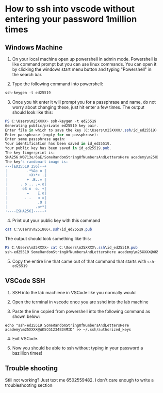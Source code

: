 # How to ssh into vscode without entering your password 1million times

## Windows Machine

1. On your local machine open up powershell in admin mode. Powershell is like command prompt but you can use linux commands. You can open it by clicking the windows start menu button and typing "Powershell" in the search bar.

2. Type the following command into powershell:

```powershell
ssh-keygen -t ed25519
```

3. Once you hit enter it will prompt you for a passphrase and name, do not worry about changing these, just hit enter a few times. The output should look like this:

```powershell
PS C:\Users\m25XXXX> ssh-keygen -t ed25519
Generating public/private ed25519 key pair.
Enter file in which to save the key (C:\Users\m25XXXX/.ssh/id_ed25519):
Enter passphrase (empty for no passphrase):
Enter same passphrase again:
Your identification has been saved in id_ed25519.
Your public key has been saved in id_ed25519.pub.
The key fingerprint is:
SHA256:W0713e/6aE/SomeRandomStringOfNumbersAndLettersHere academy\m25XXXX@WK5CG1234B34MID
The key's randomart image is:
+--[ED25519 256]--+
|         .*%&o o |
|          +X+*+ .|
|         + .B..= |
|      . o .. .=.o|
|       oS o  o. +|
|         =    E.o|
|        . .   o =|
|              .O |
|             .o+*|
+----[SHA256]-----+
```

4. Print out your public key with this command

```powershell
cat C:\Users\m251806\.ssh\id_ed25519.pub
```

The output should look something like this:

```powershell
PS C:\Users\m25XXXX> cat C:\Users\m25XXXX\.ssh\id_ed25519.pub
ssh-ed25519 SomeRandomStringOfNumbersAndLettersHere academy\m25XXXX@WK5CG1234B34MID
```

5. Copy the entire line that came out of that command that starts with ```ssh-ed25519```

## VSCode SSH

1. SSH into the lab machiene in VSCode like you normally would

2. Open the terminal in vscode once you are sshd into the lab machine

3. Paste the line copied from powershell into the following command as shown below:

```terminal
echo "ssh-ed25519 SomeRandomStringOfNumbersAndLettersHere academy\m25XXXX@WK5CG1234B34MID" >> ~/.ssh/authorized_keys
```

4. Exit VSCode.

5. Now you should be able to ssh without typing in your password a bazillion times!

## Trouble shooting

Still not working? Just text me 6502559482. I don't care enough to write a troubleshooting section
